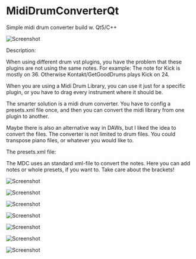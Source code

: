 # MidiDrumConverterQt
Simple midi drum converter build w. Qt5/C++

![Screenshot](pics/MDC_1.png)

Description:

When using different drum vst plugins, you have the problem that these plugins are not using the same notes.
For example: The note for Kick is mostly on 36. Otherwise Kontakt/GetGoodDrums plays Kick on 24.
 
When you are using a Midi Drum Library, you can use it just for a specific plugin, or you have to drag every instrument where it should be.

The smarter solution is a midi drum converter.
You have to config a presets.xml file once, and then you can convert the midi library from one plugin to another.

Maybe there is also an alternative way in DAWs, but I liked the idea to convert the files.
The converter is not limited to drum files. You could transpose piano files, or whatever you would like to. 

The presets.xml file:

The MDC uses an standard xml-file to convert the notes.
Here you can add notes or whole presets, if you want to.
Take care about the brackets!


![Screenshot](pics/xml_1.png)

![Screenshot](pics/xml_2.png)


![Screenshot](pics/preset_1.png)

![Screenshot](pics/preset_2.png)

![Screenshot](pics/preset_3.png)



![Screenshot](pics/files_1.png)

![Screenshot](pics/files_2.png)

